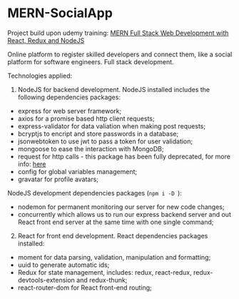 # MERN-SocialApp
Project build upon udemy training: [MERN Full Stack Web Development with React, Redux and NodeJS](https://www.udemy.com/course/mern-stack-front-to-back/)

Online platform to register skilled developers and connect them, like a social platform for software engineers.
Full stack development.

Technologies applied: 
1. NodeJS for backend development. 
NodeJS installed includes the following dependencies packages: 
- express for web server framework; 
- axios for a promise based http client requests;
- express-validator for data valiation when making post requests;
- bcryptjs to encript and store passwords in a database;
- jsonwebtoken to use jwt to pass a token for user validation;
- mongoose to ease the interaction with MongoDB;
- request for http calls - this package has been fully deprecated, for more info: [here](https://github.com/request/request/issues/3142)
- config for global variables management;
- gravatar for profile avatars;

NodeJS development dependencies packages (```npm i -D ```):
- nodemon for permanent monitoring our server for new code changes;
- concurrently which allows us to run our express backend server and out React front end server at the same time with one single command;

2. React for front end development.
React dependencies packages installed:
- moment for data parsing, validation, manipulation and formatting;
- uuid to generate automatic ids;
- Redux for state management, includes: redux, react-redux, redux-devtools-extension and redux-thunk;
- react-router-dom for React front-end routing;

